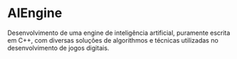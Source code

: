 # AIEngine
Desenvolvimento de uma engine de inteligência artificial, puramente escrita em C++, com diversas soluções de algorithmos e técnicas utilizadas no desenvolvimento de jogos digitais.
